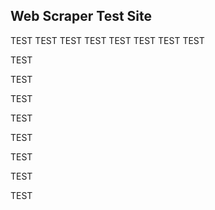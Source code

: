 ## Web Scraper Test Site
TEST
TEST
TEST
TEST
TEST
TEST
TEST
TEST

TEST

TEST

TEST

TEST

TEST

TEST

TEST

TEST
